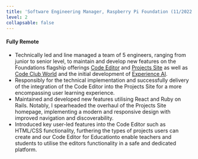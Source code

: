 ```yaml
---
title: 'Software Engineering Manager, Raspberry Pi Foundation (11/2022 - Present)'
level: 2
collapsable: false
---
```


#### Fully Remote

- Technically led and line managed a team of 5 engineers, ranging from junior to senior level, to maintain and develop new features on the Foundations flagship offerings [Code Editor](https://editor.raspberrypi.org) and [Projects Site](https://projects.raspberrypi.org/) as well as [Code Club World](https://codeclubworld.org/) and the initial development of [Experience AI](https://experience-ai.org).
- Responsibly for the technical implementation and successfully delivery of the integration of the Code Editor into the Projects Site for a more encompassing user learning experience.
- Maintained and developed new features utilising React and Ruby on Rails. Notably, I spearheaded the overhaul of the Projects Site homepage, implementing a modern and responsive design with improved navigation and discoverability.
- Introduced key user-led features into the Code Editor such as HTML/CSS functionality, furthering the types of projects users can create and our Code Editor for Educationto enable teachers and students to utilise the editors functionality in a safe and dedicated platform.

